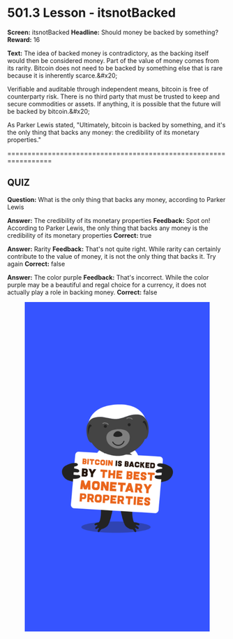 # 501.3 Lesson - itsnotBacked

**Screen:** itsnotBacked
**Headline:** Should money be backed by something?
**Reward:** 16

**Text:** The idea of backed money is contradictory, as the backing itself would then be considered money. Part of the value of money comes from its rarity. Bitcoin does not need to be backed by something else that is rare because it is inherently scarce.&amp;#x20;

Verifiable and auditable through independent means, bitcoin is free of counterparty risk. There is no third party that must be trusted to keep and secure commodities or assets. If anything, it is possible that the future will be backed by bitcoin.&amp;#x20;

As Parker Lewis stated, &quot;Ultimately, bitcoin is backed by something, and it&#x27;s the only thing that backs any money: the credibility of its monetary properties.&quot;


=================================================================

## QUIZ

**Question:** What is the only thing that backs any money, according to Parker Lewis

**Answer:** The credibility of its monetary properties
**Feedback:** Spot on! According to Parker Lewis, the only thing that backs any money is the credibility of its monetary properties
**Correct:** true

**Answer:** Rarity
**Feedback:** That&#x27;s not quite right. While rarity can certainly contribute to the value of money, it is not the only thing that backs it. Try again
**Correct:** false

**Answer:** The color purple
**Feedback:** That&#x27;s incorrect. While the color purple may be a beautiful and regal choice for a currency, it does not actually play a role in backing money.
**Correct:** false


<figure><img src="../.gitbook/assets/501-03.png" alt=""><figcaption></figcaption></figure>

